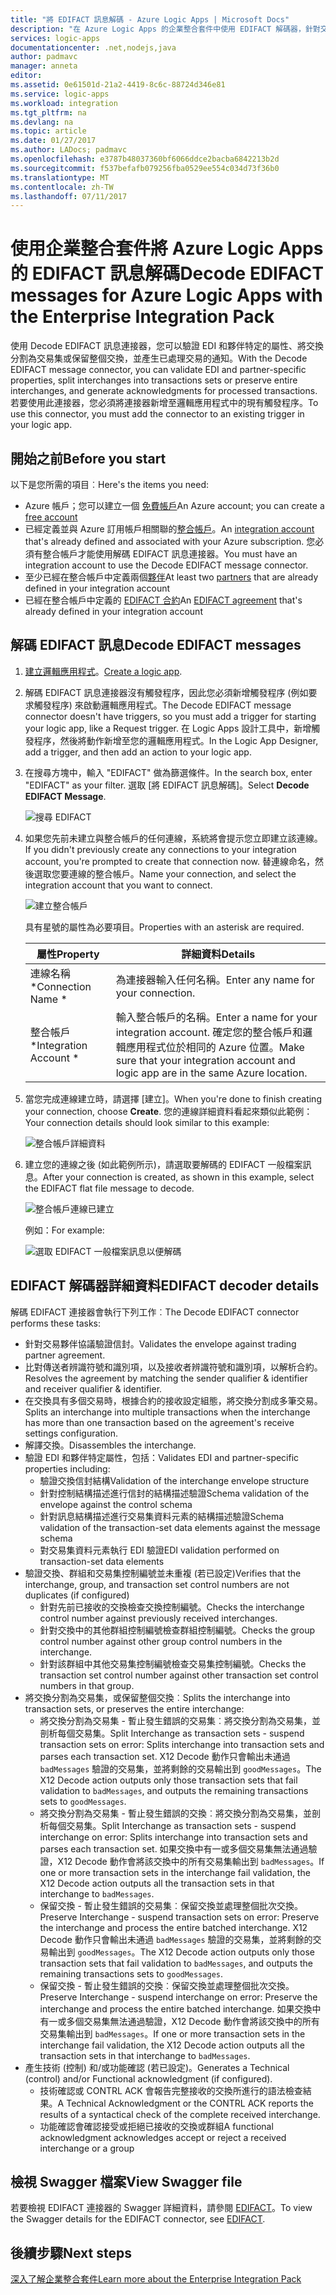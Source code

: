 ```yaml
---
title: "將 EDIFACT 訊息解碼 - Azure Logic Apps | Microsoft Docs"
description: "在 Azure Logic Apps 的企業整合套件中使用 EDIFACT 解碼器，針對交易集驗證 EDI 及產生通知"
services: logic-apps
documentationcenter: .net,nodejs,java
author: padmavc
manager: anneta
editor: 
ms.assetid: 0e61501d-21a2-4419-8c6c-88724d346e81
ms.service: logic-apps
ms.workload: integration
ms.tgt_pltfrm: na
ms.devlang: na
ms.topic: article
ms.date: 01/27/2017
ms.author: LADocs; padmavc
ms.openlocfilehash: e3787b48037360bf6066ddce2bacba6842213b2d
ms.sourcegitcommit: f537befafb079256fba0529ee554c034d73f36b0
ms.translationtype: MT
ms.contentlocale: zh-TW
ms.lasthandoff: 07/11/2017
---
```

# <a name="decode-edifact-messages-for-azure-logic-apps-with-the-enterprise-integration-pack"></a><span data-ttu-id="c2a64-103">使用企業整合套件將 Azure Logic Apps 的 EDIFACT 訊息解碼</span><span class="sxs-lookup"><span data-stu-id="c2a64-103">Decode EDIFACT messages for Azure Logic Apps with the Enterprise Integration Pack</span></span>

<span data-ttu-id="c2a64-104">使用 Decode EDIFACT 訊息連接器，您可以驗證 EDI 和夥伴特定的屬性、將交換分割為交易集或保留整個交換，並產生已處理交易的通知。</span><span class="sxs-lookup"><span data-stu-id="c2a64-104">With the Decode EDIFACT message connector, you can validate EDI and partner-specific properties, split interchanges into transactions sets or preserve entire interchanges, and generate acknowledgments for processed transactions.</span></span> <span data-ttu-id="c2a64-105">若要使用此連接器，您必須將連接器新增至邏輯應用程式中的現有觸發程序。</span><span class="sxs-lookup"><span data-stu-id="c2a64-105">To use this connector, you must add the connector to an existing trigger in your logic app.</span></span>

## <a name="before-you-start"></a><span data-ttu-id="c2a64-106">開始之前</span><span class="sxs-lookup"><span data-stu-id="c2a64-106">Before you start</span></span>

<span data-ttu-id="c2a64-107">以下是您所需的項目︰</span><span class="sxs-lookup"><span data-stu-id="c2a64-107">Here's the items you need:</span></span>

* <span data-ttu-id="c2a64-108">Azure 帳戶；您可以建立一個 [免費帳戶](https://azure.microsoft.com/free)</span><span class="sxs-lookup"><span data-stu-id="c2a64-108">An Azure account; you can create a [free account](https://azure.microsoft.com/free)</span></span>
* <span data-ttu-id="c2a64-109">已經定義並與 Azure 訂用帳戶相關聯的[整合帳戶](logic-apps-enterprise-integration-create-integration-account.md)。</span><span class="sxs-lookup"><span data-stu-id="c2a64-109">An [integration account](logic-apps-enterprise-integration-create-integration-account.md) that's already defined and associated with your Azure subscription.</span></span> <span data-ttu-id="c2a64-110">您必須有整合帳戶才能使用解碼 EDIFACT 訊息連接器。</span><span class="sxs-lookup"><span data-stu-id="c2a64-110">You must have an integration account to use the Decode EDIFACT message connector.</span></span> 
* <span data-ttu-id="c2a64-111">至少已經在整合帳戶中定義兩個[夥伴](logic-apps-enterprise-integration-partners.md)</span><span class="sxs-lookup"><span data-stu-id="c2a64-111">At least two [partners](logic-apps-enterprise-integration-partners.md) that are already defined in your integration account</span></span>
* <span data-ttu-id="c2a64-112">已經在整合帳戶中定義的 [EDIFACT 合約](logic-apps-enterprise-integration-edifact.md)</span><span class="sxs-lookup"><span data-stu-id="c2a64-112">An [EDIFACT agreement](logic-apps-enterprise-integration-edifact.md) that's already defined in your integration account</span></span>

## <a name="decode-edifact-messages"></a><span data-ttu-id="c2a64-113">解碼 EDIFACT 訊息</span><span class="sxs-lookup"><span data-stu-id="c2a64-113">Decode EDIFACT messages</span></span>

1. <span data-ttu-id="c2a64-114">[建立邏輯應用程式](logic-apps-create-a-logic-app.md)。</span><span class="sxs-lookup"><span data-stu-id="c2a64-114">[Create a logic app](logic-apps-create-a-logic-app.md).</span></span>

2. <span data-ttu-id="c2a64-115">解碼 EDIFACT 訊息連接器沒有觸發程序，因此您必須新增觸發程序 (例如要求觸發程序) 來啟動邏輯應用程式。</span><span class="sxs-lookup"><span data-stu-id="c2a64-115">The Decode EDIFACT message connector doesn't have triggers, so you must add a trigger for starting your logic app, like a Request trigger.</span></span> <span data-ttu-id="c2a64-116">在 Logic Apps 設計工具中，新增觸發程序，然後將動作新增至您的邏輯應用程式。</span><span class="sxs-lookup"><span data-stu-id="c2a64-116">In the Logic App Designer, add a trigger, and then add an action to your logic app.</span></span>

3. <span data-ttu-id="c2a64-117">在搜尋方塊中，輸入 "EDIFACT" 做為篩選條件。</span><span class="sxs-lookup"><span data-stu-id="c2a64-117">In the search box, enter "EDIFACT" as your filter.</span></span> <span data-ttu-id="c2a64-118">選取 [將 EDIFACT 訊息解碼]。</span><span class="sxs-lookup"><span data-stu-id="c2a64-118">Select **Decode EDIFACT Message**.</span></span>
   
    ![搜尋 EDIFACT](./media/logic-apps-enterprise-integration-edifact-decode/edifactdecodeimage1.png)

3. <span data-ttu-id="c2a64-120">如果您先前未建立與整合帳戶的任何連線，系統將會提示您立即建立該連線。</span><span class="sxs-lookup"><span data-stu-id="c2a64-120">If you didn't previously create any connections to your integration account, you're prompted to create that connection now.</span></span> <span data-ttu-id="c2a64-121">替連線命名，然後選取您要連線的整合帳戶。</span><span class="sxs-lookup"><span data-stu-id="c2a64-121">Name your connection, and select the integration account that you want to connect.</span></span>
   
    ![建立整合帳戶](./media/logic-apps-enterprise-integration-edifact-decode/edifactdecodeimage2.png)

    <span data-ttu-id="c2a64-123">具有星號的屬性為必要項目。</span><span class="sxs-lookup"><span data-stu-id="c2a64-123">Properties with an asterisk are required.</span></span>

    | <span data-ttu-id="c2a64-124">屬性</span><span class="sxs-lookup"><span data-stu-id="c2a64-124">Property</span></span> | <span data-ttu-id="c2a64-125">詳細資料</span><span class="sxs-lookup"><span data-stu-id="c2a64-125">Details</span></span> |
    | --- | --- |
    | <span data-ttu-id="c2a64-126">連線名稱 *</span><span class="sxs-lookup"><span data-stu-id="c2a64-126">Connection Name *</span></span> |<span data-ttu-id="c2a64-127">為連接器輸入任何名稱。</span><span class="sxs-lookup"><span data-stu-id="c2a64-127">Enter any name for your connection.</span></span> |
    | <span data-ttu-id="c2a64-128">整合帳戶 *</span><span class="sxs-lookup"><span data-stu-id="c2a64-128">Integration Account *</span></span> |<span data-ttu-id="c2a64-129">輸入整合帳戶的名稱。</span><span class="sxs-lookup"><span data-stu-id="c2a64-129">Enter a name for your integration account.</span></span> <span data-ttu-id="c2a64-130">確定您的整合帳戶和邏輯應用程式位於相同的 Azure 位置。</span><span class="sxs-lookup"><span data-stu-id="c2a64-130">Make sure that your integration account and logic app are in the same Azure location.</span></span> |

4. <span data-ttu-id="c2a64-131">當您完成連線建立時，請選擇 [建立]。</span><span class="sxs-lookup"><span data-stu-id="c2a64-131">When you're done to finish creating your connection, choose **Create**.</span></span> <span data-ttu-id="c2a64-132">您的連線詳細資料看起來類似此範例：</span><span class="sxs-lookup"><span data-stu-id="c2a64-132">Your connection details should look similar to this example:</span></span>

    ![整合帳戶詳細資料](./media/logic-apps-enterprise-integration-edifact-decode/edifactdecodeimage3.png)  

5. <span data-ttu-id="c2a64-134">建立您的連線之後 (如此範例所示)，請選取要解碼的 EDIFACT 一般檔案訊息。</span><span class="sxs-lookup"><span data-stu-id="c2a64-134">After your connection is created, as shown in this example, select the EDIFACT flat file message to decode.</span></span>

    ![整合帳戶連線已建立](./media/logic-apps-enterprise-integration-edifact-decode/edifactdecodeimage4.png)  

    <span data-ttu-id="c2a64-136">例如：</span><span class="sxs-lookup"><span data-stu-id="c2a64-136">For example:</span></span>

    ![選取 EDIFACT 一般檔案訊息以便解碼](./media/logic-apps-enterprise-integration-edifact-decode/edifactdecodeimage5.png)  

## <a name="edifact-decoder-details"></a><span data-ttu-id="c2a64-138">EDIFACT 解碼器詳細資料</span><span class="sxs-lookup"><span data-stu-id="c2a64-138">EDIFACT decoder details</span></span>

<span data-ttu-id="c2a64-139">解碼 EDIFACT 連接器會執行下列工作︰</span><span class="sxs-lookup"><span data-stu-id="c2a64-139">The Decode EDIFACT connector performs these tasks:</span></span> 

* <span data-ttu-id="c2a64-140">針對交易夥伴協議驗證信封。</span><span class="sxs-lookup"><span data-stu-id="c2a64-140">Validates the envelope against trading partner agreement.</span></span>
* <span data-ttu-id="c2a64-141">比對傳送者辨識符號和識別項，以及接收者辨識符號和識別項，以解析合約。</span><span class="sxs-lookup"><span data-stu-id="c2a64-141">Resolves the agreement by matching the sender qualifier & identifier and receiver qualifier & identifier.</span></span>
* <span data-ttu-id="c2a64-142">在交換具有多個交易時，根據合約的接收設定組態，將交換分割成多筆交易。</span><span class="sxs-lookup"><span data-stu-id="c2a64-142">Splits an interchange into multiple transactions when the interchange has more than one transaction based on the agreement's receive settings configuration.</span></span>
* <span data-ttu-id="c2a64-143">解譯交換。</span><span class="sxs-lookup"><span data-stu-id="c2a64-143">Disassembles the interchange.</span></span>
* <span data-ttu-id="c2a64-144">驗證 EDI 和夥伴特定屬性，包括：</span><span class="sxs-lookup"><span data-stu-id="c2a64-144">Validates EDI and partner-specific properties including:</span></span>
  * <span data-ttu-id="c2a64-145">驗證交換信封結構</span><span class="sxs-lookup"><span data-stu-id="c2a64-145">Validation of the interchange envelope structure</span></span>
  * <span data-ttu-id="c2a64-146">針對控制結構描述進行信封的結構描述驗證</span><span class="sxs-lookup"><span data-stu-id="c2a64-146">Schema validation of the envelope against the control schema</span></span>
  * <span data-ttu-id="c2a64-147">針對訊息結構描述進行交易集資料元素的結構描述驗證</span><span class="sxs-lookup"><span data-stu-id="c2a64-147">Schema validation of the transaction-set data elements against the message schema</span></span>
  * <span data-ttu-id="c2a64-148">對交易集資料元素執行 EDI 驗證</span><span class="sxs-lookup"><span data-stu-id="c2a64-148">EDI validation performed on transaction-set data elements</span></span>
* <span data-ttu-id="c2a64-149">驗證交換、群組和交易集控制編號並未重複 (若已設定)</span><span class="sxs-lookup"><span data-stu-id="c2a64-149">Verifies that the interchange, group, and transaction set control numbers are not duplicates (if configured)</span></span> 
  * <span data-ttu-id="c2a64-150">針對先前已接收的交換檢查交換控制編號。</span><span class="sxs-lookup"><span data-stu-id="c2a64-150">Checks the interchange control number against previously received interchanges.</span></span> 
  * <span data-ttu-id="c2a64-151">針對交換中的其他群組控制編號檢查群組控制編號。</span><span class="sxs-lookup"><span data-stu-id="c2a64-151">Checks the group control number against other group control numbers in the interchange.</span></span> 
  * <span data-ttu-id="c2a64-152">針對該群組中其他交易集控制編號檢查交易集控制編號。</span><span class="sxs-lookup"><span data-stu-id="c2a64-152">Checks the transaction set control number against other transaction set control numbers in that group.</span></span>
* <span data-ttu-id="c2a64-153">將交換分割為交易集，或保留整個交換︰</span><span class="sxs-lookup"><span data-stu-id="c2a64-153">Splits the interchange into transaction sets, or preserves the entire interchange:</span></span>
  * <span data-ttu-id="c2a64-154">將交換分割為交易集 - 暫止發生錯誤的交易集︰將交換分割為交易集，並剖析每個交易集。</span><span class="sxs-lookup"><span data-stu-id="c2a64-154">Split Interchange as transaction sets - suspend transaction sets on error: Splits interchange into transaction sets and parses each transaction set.</span></span> 
  <span data-ttu-id="c2a64-155">X12 Decode 動作只會輸出未通過 `badMessages` 驗證的交易集，並將剩餘的交易輸出到 `goodMessages`。</span><span class="sxs-lookup"><span data-stu-id="c2a64-155">The X12 Decode action outputs only those transaction sets that fail validation to `badMessages`, and outputs the remaining transactions sets to `goodMessages`.</span></span>
  * <span data-ttu-id="c2a64-156">將交換分割為交易集 - 暫止發生錯誤的交換︰將交換分割為交易集，並剖析每個交易集。</span><span class="sxs-lookup"><span data-stu-id="c2a64-156">Split Interchange as transaction sets - suspend interchange on error: Splits interchange into transaction sets and parses each transaction set.</span></span> 
  <span data-ttu-id="c2a64-157">如果交換中有一或多個交易集無法通過驗證，X12 Decode 動作會將該交換中的所有交易集輸出到 `badMessages`。</span><span class="sxs-lookup"><span data-stu-id="c2a64-157">If one or more transaction sets in the interchange fail validation, the X12 Decode action outputs all the transaction sets in that interchange to `badMessages`.</span></span>
  * <span data-ttu-id="c2a64-158">保留交換 - 暫止發生錯誤的交易集︰保留交換並處理整個批次交換。</span><span class="sxs-lookup"><span data-stu-id="c2a64-158">Preserve Interchange - suspend transaction sets on error: Preserve the interchange and process the entire batched interchange.</span></span> 
  <span data-ttu-id="c2a64-159">X12 Decode 動作只會輸出未通過 `badMessages` 驗證的交易集，並將剩餘的交易輸出到 `goodMessages`。</span><span class="sxs-lookup"><span data-stu-id="c2a64-159">The X12 Decode action outputs only those transaction sets that fail validation to `badMessages`, and outputs the remaining transactions sets to `goodMessages`.</span></span>
  * <span data-ttu-id="c2a64-160">保留交換 - 暫止發生錯誤的交換︰保留交換並處理整個批次交換。</span><span class="sxs-lookup"><span data-stu-id="c2a64-160">Preserve Interchange - suspend interchange on error: Preserve the interchange and process the entire batched interchange.</span></span> 
  <span data-ttu-id="c2a64-161">如果交換中有一或多個交易集無法通過驗證，X12 Decode 動作會將該交換中的所有交易集輸出到 `badMessages`。</span><span class="sxs-lookup"><span data-stu-id="c2a64-161">If one or more transaction sets in the interchange fail validation, the X12 Decode action outputs all the transaction sets in that interchange to `badMessages`.</span></span>
* <span data-ttu-id="c2a64-162">產生技術 (控制) 和/或功能確認 (若已設定)。</span><span class="sxs-lookup"><span data-stu-id="c2a64-162">Generates a Technical (control) and/or Functional acknowledgment (if configured).</span></span>
  * <span data-ttu-id="c2a64-163">技術確認或 CONTRL ACK 會報告完整接收的交換所進行的語法檢查結果。</span><span class="sxs-lookup"><span data-stu-id="c2a64-163">A Technical Acknowledgment or the CONTRL ACK reports the results of a syntactical check of the complete received interchange.</span></span>
  * <span data-ttu-id="c2a64-164">功能確認會確認接受或拒絕已接收的交換或群組</span><span class="sxs-lookup"><span data-stu-id="c2a64-164">A functional acknowledgment acknowledges accept or reject a received interchange or a group</span></span>

## <a name="view-swagger-file"></a><span data-ttu-id="c2a64-165">檢視 Swagger 檔案</span><span class="sxs-lookup"><span data-stu-id="c2a64-165">View Swagger file</span></span>
<span data-ttu-id="c2a64-166">若要檢視 EDIFACT 連接器的 Swagger 詳細資料，請參閱 [EDIFACT](/connectors/edifact/)。</span><span class="sxs-lookup"><span data-stu-id="c2a64-166">To view the Swagger details for the EDIFACT connector, see [EDIFACT](/connectors/edifact/).</span></span>

## <a name="next-steps"></a><span data-ttu-id="c2a64-167">後續步驟</span><span class="sxs-lookup"><span data-stu-id="c2a64-167">Next steps</span></span>
[<span data-ttu-id="c2a64-168">深入了解企業整合套件</span><span class="sxs-lookup"><span data-stu-id="c2a64-168">Learn more about the Enterprise Integration Pack</span></span>](logic-apps-enterprise-integration-overview.md "了解企業整合套件") 


